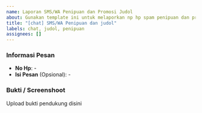 ```yaml
---
name: Laporan SMS/WA Penipuan dan Promosi Judol
about: Gunakan template ini untuk melaporkan np hp spam penipuan dan promosi judol
title: "[chat] SMS/WA Penipuan dan judol"
labels: chat, judol, penipuan
assignees: []
---
```


### Informasi Pesan

- **No Hp**: -
- **Isi Pesan** (Opsional): -

### Bukti / Screenshoot

Upload bukti pendukung disini
